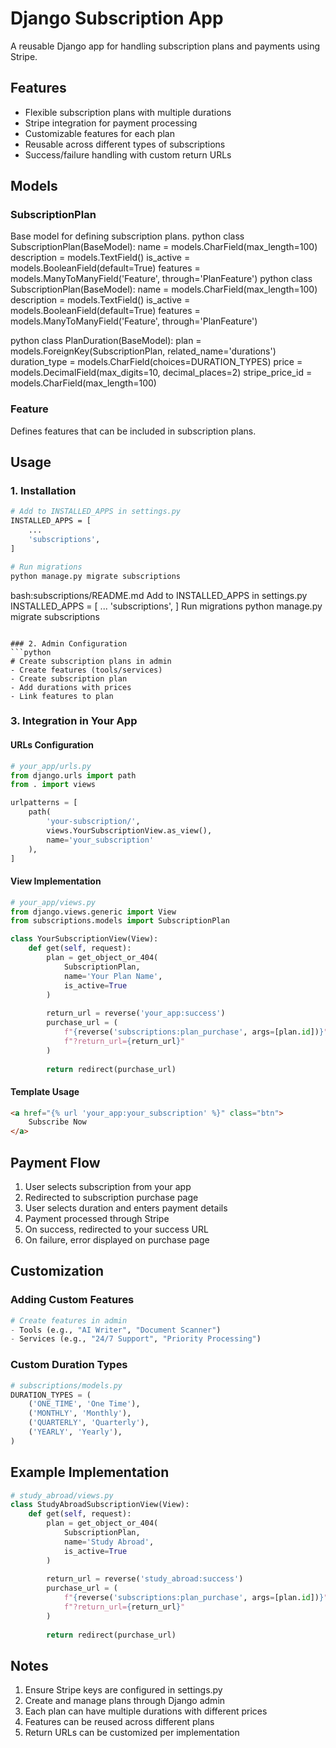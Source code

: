 # Django Subscription App

A reusable Django app for handling subscription plans and payments using Stripe.

## Features
- Flexible subscription plans with multiple durations
- Stripe integration for payment processing
- Customizable features for each plan
- Reusable across different types of subscriptions
- Success/failure handling with custom return URLs

## Models

### SubscriptionPlan
Base model for defining subscription plans.
python
class SubscriptionPlan(BaseModel):
name = models.CharField(max_length=100)
description = models.TextField()
is_active = models.BooleanField(default=True)
features = models.ManyToManyField('Feature', through='PlanFeature')
python
class SubscriptionPlan(BaseModel):
name = models.CharField(max_length=100)
description = models.TextField()
is_active = models.BooleanField(default=True)
features = models.ManyToManyField('Feature', through='PlanFeature')

python
class PlanDuration(BaseModel):
plan = models.ForeignKey(SubscriptionPlan, related_name='durations')
duration_type = models.CharField(choices=DURATION_TYPES)
price = models.DecimalField(max_digits=10, decimal_places=2)
stripe_price_id = models.CharField(max_length=100)

### Feature
Defines features that can be included in subscription plans.

## Usage

### 1. Installation
```bash
# Add to INSTALLED_APPS in settings.py
INSTALLED_APPS = [
    ...
    'subscriptions',
]

# Run migrations
python manage.py migrate subscriptions
```


bash:subscriptions/README.md
Add to INSTALLED_APPS in settings.py
INSTALLED_APPS = [
...
'subscriptions',
]
Run migrations
python manage.py migrate subscriptions
```

### 2. Admin Configuration
```python
# Create subscription plans in admin
- Create features (tools/services)
- Create subscription plan
- Add durations with prices
- Link features to plan
```

### 3. Integration in Your App

#### URLs Configuration
```python
# your_app/urls.py
from django.urls import path
from . import views

urlpatterns = [
    path(
        'your-subscription/',
        views.YourSubscriptionView.as_view(),
        name='your_subscription'
    ),
]
```

#### View Implementation
```python
# your_app/views.py
from django.views.generic import View
from subscriptions.models import SubscriptionPlan

class YourSubscriptionView(View):
    def get(self, request):
        plan = get_object_or_404(
            SubscriptionPlan,
            name='Your Plan Name',
            is_active=True
        )
        
        return_url = reverse('your_app:success')
        purchase_url = (
            f"{reverse('subscriptions:plan_purchase', args=[plan.id])}"
            f"?return_url={return_url}"
        )
        
        return redirect(purchase_url)
```

#### Template Usage
```html
<a href="{% url 'your_app:your_subscription' %}" class="btn">
    Subscribe Now
</a>
```

## Payment Flow

1. User selects subscription from your app
2. Redirected to subscription purchase page
3. User selects duration and enters payment details
4. Payment processed through Stripe
5. On success, redirected to your success URL
6. On failure, error displayed on purchase page

## Customization

### Adding Custom Features
```python
# Create features in admin
- Tools (e.g., "AI Writer", "Document Scanner")
- Services (e.g., "24/7 Support", "Priority Processing")
```

### Custom Duration Types
```python
# subscriptions/models.py
DURATION_TYPES = (
    ('ONE_TIME', 'One Time'),
    ('MONTHLY', 'Monthly'),
    ('QUARTERLY', 'Quarterly'),
    ('YEARLY', 'Yearly'),
)
```

## Example Implementation

```python
# study_abroad/views.py
class StudyAbroadSubscriptionView(View):
    def get(self, request):
        plan = get_object_or_404(
            SubscriptionPlan,
            name='Study Abroad',
            is_active=True
        )
        
        return_url = reverse('study_abroad:success')
        purchase_url = (
            f"{reverse('subscriptions:plan_purchase', args=[plan.id])}"
            f"?return_url={return_url}"
        )
        
        return redirect(purchase_url)
```

## Notes

1. Ensure Stripe keys are configured in settings.py
2. Create and manage plans through Django admin
3. Each plan can have multiple durations with different prices
4. Features can be reused across different plans
5. Return URLs can be customized per implementation